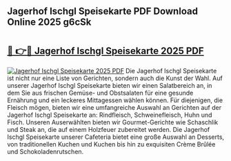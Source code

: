 ## Jagerhof Ischgl Speisekarte PDF Download Online 2025 g6cSk

# <h2><a href="http://gccyc5.nevu.top/?p=Jagerhof+Ischgl+Speisekarte">🔗 👉🔴 Jagerhof Ischgl Speisekarte 2025 PDF</a></h2>

[![Jagerhof Ischgl Speisekarte 2025 PDF](https://i.imgur.com/dBaPXMq.png)](http://gccyc5.nevu.top/?p=Jagerhof+Ischgl+Speisekarte)
Die Jagerhof Ischgl Speisekarte ist nicht nur eine Liste von Gerichten, sondern auch die Kunst der Wahl. Auf unserer Jagerhof Ischgl Speisekarte bieten wir einen Salatbereich an, in dem Sie aus frischen Gemüse- und Obstsalaten für eine gesunde Ernährung und ein leckeres Mittagessen wählen können. Für diejenigen, die Fleisch mögen, bieten wir eine umfangreiche Auswahl an Gerichten auf der Jagerhof Ischgl Speisekarte an: Rindfleisch, Schweinefleisch, Huhn und Fisch. Unseren Auserwählten bieten wir Gourmet-Gerichte wie Schaschlik und Steak an, die auf einem Holzfeuer zubereitet werden. Die Jagerhof Ischgl Speisekarte unserer Cafeteria bietet eine große Auswahl an Desserts, von traditionellen Kuchen und Kuchen bis hin zu exquisiten Crème Brûlée und Schokoladenrutschen.
